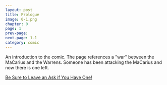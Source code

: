 ```yaml
---
layout: post
title: Prologue
image: 0-1.png
chapter: 0
page: 1
prev-page:
next-page: 1-1
category: comic
---
```

An introduction to the comic. The page references a "war" between the MaCarius and the Warrens. Someone has been attacking the MaCarius and now there is one left. 

[Be Sure to Leave an Ask if You Have One!](http://but-iloveweird.tumblr.com/)